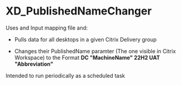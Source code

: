 # XD_PublishedNameChanger

Uses and Input mapping file and:

+ Pulls data for all desktops in a given Citrix Delivery group

+ Changes their PublishedName paramter (The one visible in Citrix Workspace) to the Format **DC "MachineName" 22H2 UAT "Abbreviation"**

Intended to run periodically as a scheduled task
